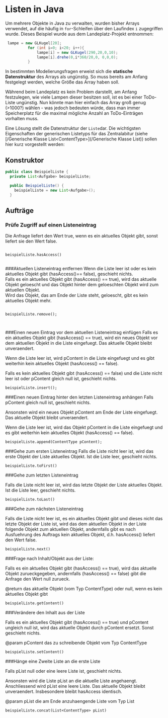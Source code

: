 # Listen in Java

Um mehrere Objekte in Java zu verwalten, wurden bisher Arrays verwendet, auf die häufig in `for`-Schleifen über den Laufindex `i` zugegriffen wurde. Dieses Beispiel wurde aus dem Landeplatz-Projekt entnommen:

```java
 lampe = new GLKugel[20];
          for (int i=0; i<20; i++){
              lampe[i] = new GLKugel(290,20,0,10);
              lampe[i].drehe(0,i*360/20,0, 0,0,0);
          }
```

In bestimmten Modelierungsfragen erweist sich die **statische Datenstruktur** des Arrays als ungünstig. So muss bereits am Anfang festgelegt werden, welche Größe das Array haben soll.

Während beim Landeplatz es kein Problem darstellt, am Anfang festzulegen, wie viele Lampen dieser besitzen soll, ist es bei einer ToDo-Liste ungünstig. Nun könnte man hier einfach das Array groß genug \(&gt;1000?\) wählen - was jedoch bedeuten würde, dass man immer Speicherplatz für die maximal mögliche Anzahl an ToDo-Einträgen vorhalten muss.

Eine Lösung stellt die Datenstruktur der `Liste`dar. Die wichtigsten Eigenschaften der generischen Listetyps für das Zentralabitur \(siehe [/Generische Klasse List&lt;ContentType&gt;](/Generische Klasse List<ContentType>)\) sollen hier kurz vorgestellt werden:

## Konstruktor

```Java
public class BeispielListe {
  private List<Aufgabe> beispielListe;

  public BeispielListe() {
    beispielListe = new List<Aufgabe>();
  }
```

## Aufträge
### Prüfe Zugriff auf einen Listeneintrag
Die Anfrage liefert den Wert true, wenn es ein aktuelles Objekt gibt, sonst liefert sie den Wert false.


```

beispielListe.hasAccess()


```


###Aktuellen Listeneintrag entfernen
 Wenn die Liste leer ist oder es kein aktuelles Objekt gibt (hasAccess()== false), geschieht nichts.<br />
Falls es ein aktuelles Objekt gibt (hasAccess() == true), wird das aktuelle Objekt geloescht und das Objekt hinter dem geloeschten Objekt wird zum aktuellen Objekt. <br />
Wird das Objekt, das am Ende der Liste steht, geloescht, gibt es kein aktuelles Objekt mehr.


```

beispielListe.remove();

  
```

  
###Einen neuen Eintrag vor dem aktuellen Listeneintrag einfügen
Falls es ein aktuelles Objekt gibt (hasAccess() == true), wird ein neues Objekt vor dem aktuellen Objekt in die Liste eingefuegt. Das aktuelle Objekt bleibt unveraendert.

Wenn die Liste leer ist, wird pContent in die Liste eingefuegt und es gibt weiterhin kein aktuelles Objekt (hasAccess() == false).

Falls es kein aktuelles Objekt gibt (hasAccess() == false) und die Liste nicht leer ist oder pContent gleich null ist, geschieht nichts.



```
beispielListe.insert();
```



###Einen neuen Eintrag hinter den letzten Listeneintrag anhängen
Falls pContent gleich null ist, geschieht nichts. 

Ansonsten wird ein neues Objekt pContent am Ende der Liste eingefuegt. Das aktuelle Objekt bleibt unveraendert.

Wenn die Liste leer ist, wird das Objekt pContent in die Liste eingefuegt und es gibt weiterhin kein aktuelles Objekt (hasAccess() == false).


```
beispielListe.append(ContentType pContent);
```



###Gehe zum ersten Listeneintrag
Falls die Liste nicht leer ist, wird das erste Objekt der Liste aktuelles Objekt. Ist die Liste leer, geschieht nichts.



```
beispielListe.toFirst()
```



###Gehe zum letzten Listeneintrag

Falls die Liste nicht leer ist, wird das letzte Objekt der Liste aktuelles Objekt. Ist die Liste leer, geschieht nichts.


```
beispielListe.toLast()
```



###Gehe zum nächsten Listeneintrag

Falls die Liste nicht leer ist, es ein aktuelles Objekt gibt und dieses nicht das letzte Objekt der Liste ist, wird das dem aktuellen Objekt in der Liste folgende Objekt zum aktuellen Objekt, andernfalls gibt es nach Ausfuehrung des Auftrags kein aktuelles Objekt, d.h. hasAccess() liefert den Wert false.


```
beispielListe.next()
```





###Frage nach Inhalt/Objekt aus der Liste:


Falls es ein aktuelles Objekt gibt (hasAccess() == true), wird das aktuelle Objekt zurueckgegeben, andernfalls (hasAccess() == false) gibt die Anfrage den Wert null zurueck.

@return das aktuelle Objekt (vom Typ ContentType) oder null, wenn es kein aktuelles Objekt gibt

```
beispielListe.getContent()
```



###Verändere den Inhalt aus der Liste

Falls es ein aktuelles Objekt gibt (hasAccess() == true) und pContent ungleich null ist, wird das aktuelle Objekt durch pContent ersetzt. Sonst geschieht nichts.

@param pContent das zu schreibende Objekt vom Typ ContentType


```
beispielListe.setContent()
```



###Hänge eine Zweite Liste an die erste Liste


Falls pList null oder eine leere Liste ist, geschieht nichts.

Ansonsten wird die Liste pList an die aktuelle Liste angehaengt. Anschliessend wird pList eine leere Liste. Das aktuelle Objekt bleibt unveraendert. Insbesondere bleibt hasAccess identisch.
 
@param pList die am Ende anzuhaengende Liste vom Typ List<ContentType>

```
beispielListe.concat(List<ContentType> pList)
```



